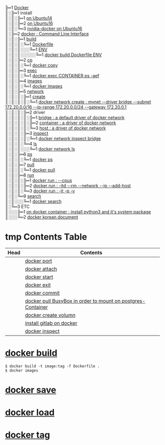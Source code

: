╠═1 [Docker](https://www.docker.com)  
║░╠═1 install  
║░║░╠═1 [on Ubuntu14](01_Install_Docker/00_on_ubuntu14.md)  
║░║░╠═2 [on Ubuntu16](01_Install_Docker/01_on_ubuntu16.md)  
║░║░╚═3 [nvidia-docker on Ubuntu16](01_Install_Docker/02_install_nvidia-docker_on_ubuntu16.md)  
║░╠═2 [docker : Command Line Interface](https://docs.docker.com/engine/reference/commandline/docker/)  
║░║░╠═1 [build](https://docs.docker.com/engine/reference/commandline/build/)  
║░║░║░╚═1 [Dockerfile](https://docs.docker.com/engine/reference/builder/#usage)  
║░║░║░░░╚═1 [ENV](https://docs.docker.com/engine/reference/builder/#env)  
║░║░║░░░░░╚═1 [docker build Dockerfile ENV](02_Docker_CLI/01_build/01_Dockerfile/01_ENV.md)  
║░║░╠═2 [cp](https://docs.docker.com/engine/reference/commandline/cp/)  
║░║░║░╚═1 [docker copy](02_Docker_CLI/02_cp/01_docker_cp.md)  
║░║░╠═3 [exec](https://docs.docker.com/engine/reference/commandline/exec/)  
║░║░║░╚═1 [docker exec CONTAINER ps -aef](02_Docker_CLI/03_exec/01_docker_exec_CONTAINER_ps-aef.md)  
║░║░╠═4 [images](https://docs.docker.com/engine/reference/commandline/images/)  
║░║░║░╚═1 [docker images](02_Docker_CLI/04_images/01_docker_images.md)  
║░║░╠═5 [network](https://docs.docker.com/engine/reference/commandline/network/)  
║░║░║░╠═1 [create](https://docs.docker.com/engine/reference/commandline/network_create/)  
║░║░║░║░╚═1 [docker network create : mynet --driver bridge --subnet 172.20.0.0/16 --ip-range 172.20.0.0/24 --gateway 172.20.0.1](02_Docker_CLI/05_network/01_create/01_docker_network_create.md)  
║░║░║░╠═2 driver  
║░║░║░║░╠═1 [bridge : a default driver of docker network](02_Docker_CLI/05_network/02_driver/01_bridge/01_docker_network_bridge.md)  
║░║░║░║░╠═2 [container : a driver of docker network](02_Docker_CLI/05_network/02_driver/02_container/01_docker_network_container.md)  
║░║░║░║░╚═3 [host : a driver of docker network](02_Docker_CLI/05_network/02_driver/03_host/01_docker_network_host.md)  
║░║░║░╠═3 [inspect](https://docs.docker.com/engine/reference/commandline/network_inspect/)  
║░║░║░║░╚═1 [docker network inspect bridge](02_Docker_CLI/05_network/03_inspect/01_docker_network_inspect_bridge.md)  
║░║░║░╚═4 [ls](https://docs.docker.com/engine/reference/commandline/network_ls/)  
║░║░║░░░╚═1 [docker network ls](02_Docker_CLI/05_network/04_ls/02_docker_network_ls.md)  
║░║░╠═6 [ps](https://docs.docker.com/engine/reference/commandline/ps/)  
║░║░║░╚═1 [docker ps](02_Docker_CLI/06_ps/01_docker_ps.md)  
║░║░╠═7 [pull](https://docs.docker.com/engine/reference/commandline/pull/)  
║░║░║░╚═1 [docker pull](02_Docker_CLI/07_pull/01_docker_pull.md)  
║░║░╠═8 [run](https://docs.docker.com/engine/reference/commandline/run/)  
║░║░║░╠═1 [docker run : --cpus](02_Docker_CLI/08_run/01_docker_run_--cpus.md)  
║░║░║░╠═2 [docker run : -itd --rm --network --ip --add-host](02_Docker_CLI/08_run/02_docker_run_-itd_--rm_--network_--ip_--add-host.md)  
║░║░║░╚═3 [docker run : -it -p -v](02_Docker_CLI/08_run/03_docker_run_-it_-p_-v.md)  
║░║░╚═9 [search](https://docs.docker.com/engine/reference/commandline/search/)  
║░║░░░╚═1 [docker search](02_Docker_CLI/09_search/01_docker_search.md)  
║░╚═3 ETC  
║░░░╠═1 [on docker container : install python3 and it's system package](03_ETC/01_install_python352_and_package_as_system_package_on_docker_container_ubuntu16.md)  
║░░░╚═2 [docker korean document](http://www.pyrasis.com/docker.html)  

# tmp Contents Table
| Head            | Contents                                                                                                         |
|-----------------|------------------------------------------------------------------------------------------------------------------|
|                 | [docker port](00_docker_command/06_docker_port.md)                                                               |
|                 | [docker attach](00_docker_command/07_docker_attach.md)                                                           |
|                 | [docker start](00_docker_command/08_docker_start.md)                                                             |
|                 | [docker exit](00_docker_command/09_docker_exit.md)                                                               |
|                 | [docker commit](00_docker_command/10_docker_commit.md)                                                           |
|                 | [docker pull BusyBox in order to mount on postgres-Container](00_docker_command/11_BusyBox_on_docker.md)         |
|                 | [docker create volumn](00_docker_command/12_docker_volumn.md)                                                    |
|                 | [install gitlab on docker](00_docker_command/13_gitlab_ce_on_docker.md)                                          |
|                 | [docker inspect](00_docker_command/14_docker_inspect.md)                                                         |

# [docker build](00_docker_command/16_docker_build.md)
```{bash}
$ docker build -t image:tag -f Dockerfile .
$ docker images
```

# [docker save](00_docker_command/17_docker_save.md)
# [docker load](00_docker_command/18_docker_load.md)
# [docker tag](00_docker_command/19_docker_tag.md)
